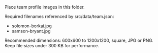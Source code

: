 Place team profile images in this folder.

Required filenames referenced by src/data/team.json:

- solomon-borkai.jpg
- samson-bryant.jpg

Recommended dimensions: 600x600 to 1200x1200, square, JPG or PNG.
Keep file sizes under 300 KB for performance.


